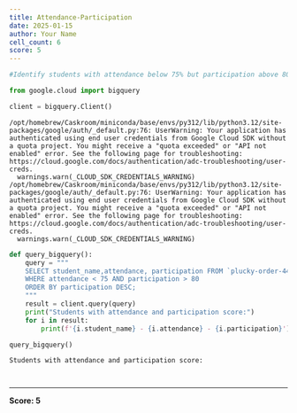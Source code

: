 ```yaml
---
title: Attendance-Participation
date: 2025-01-15
author: Your Name
cell_count: 6
score: 5
---
```


```python
#Identify students with attendance below 75% but participation above 80.
```


```python
from google.cloud import bigquery
```


```python
client = bigquery.Client()
```

    /opt/homebrew/Caskroom/miniconda/base/envs/py312/lib/python3.12/site-packages/google/auth/_default.py:76: UserWarning: Your application has authenticated using end user credentials from Google Cloud SDK without a quota project. You might receive a "quota exceeded" or "API not enabled" error. See the following page for troubleshooting: https://cloud.google.com/docs/authentication/adc-troubleshooting/user-creds. 
      warnings.warn(_CLOUD_SDK_CREDENTIALS_WARNING)
    /opt/homebrew/Caskroom/miniconda/base/envs/py312/lib/python3.12/site-packages/google/auth/_default.py:76: UserWarning: Your application has authenticated using end user credentials from Google Cloud SDK without a quota project. You might receive a "quota exceeded" or "API not enabled" error. See the following page for troubleshooting: https://cloud.google.com/docs/authentication/adc-troubleshooting/user-creds. 
      warnings.warn(_CLOUD_SDK_CREDENTIALS_WARNING)



```python
def query_bigquery():
    query = """
    SELECT student_name,attendance, participation FROM `plucky-order-444214-g8.student_data.student_data_madhuri`
    WHERE attendance < 75 AND participation > 80 
    ORDER BY participation DESC;
    """
    result = client.query(query)
    print("Students with attendance and participation score:")
    for i in result:
        print(f'{i.student_name} - {i.attendance} - {i.participation}')

query_bigquery()
```

    Students with attendance and participation score:



```python

```


```python

```


---
**Score: 5**
